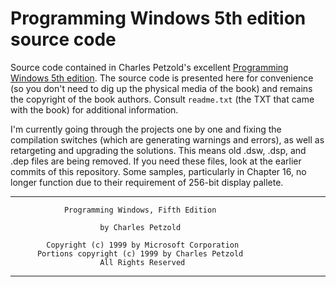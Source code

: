 # Programming Windows 5th edition source code

Source code contained in Charles Petzold's excellent [Programming Windows 5th edition](http://www.charlespetzold.com/pw5/). The source code is presented here for convenience (so you don't need to dig up the physical media of the book) and remains the copyright of the book authors. Consult `readme.txt` (the TXT that came with the book) for additional information.

I'm currently going through the projects one by one and fixing the compilation switches (which are generating warnings and errors), as well as retargeting and upgrading the solutions. This means old .dsw, .dsp, and .dep files are being removed. If you need these files, look at the earlier commits of this repository. Some samples, particularly in Chapter 16, no longer function due to their requirement of 256-bit display pallete.

__________________________________________________________________

                Programming Windows, Fifth Edition

                        by Charles Petzold

            Copyright (c) 1999 by Microsoft Corporation
          Portions copyright (c) 1999 by Charles Petzold
                        All Rights Reserved
___________________________________________________________________
